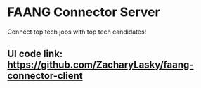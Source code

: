 # FAANG Connector Server
Connect top tech jobs with top tech candidates!

## UI code link: https://github.com/ZacharyLasky/faang-connector-client
